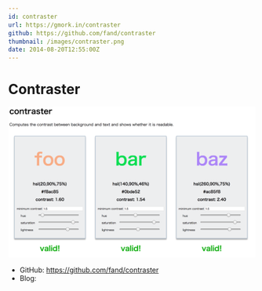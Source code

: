 ```yaml
---
id: contraster
url: https://gmork.in/contraster
github: https://github.com/fand/contraster
thumbnail: /images/contraster.png
date: 2014-08-20T12:55:00Z
---
```

# Contraster
[![](/images/contraster.png)](https://gmork.in/contraster)

- GitHub: https://github.com/fand/contraster
- Blog:
